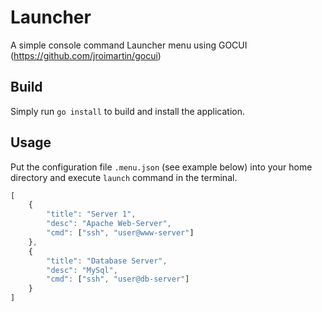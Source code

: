 # Launcher
A simple console command Launcher menu using GOCUI (https://github.com/jroimartin/gocui)

## Build
Simply run `go install` to build and install the application.

## Usage
Put the configuration file `.menu.json` (see example below) into your home directory and execute `launch` command in the terminal.
 
```javascript
[
    {
        "title": "Server 1",
        "desc": "Apache Web-Server",
        "cmd": ["ssh", "user@www-server"]
    },
    {
        "title": "Database Server",
        "desc": "MySql",
        "cmd": ["ssh", "user@db-server"]
    }
]
```

